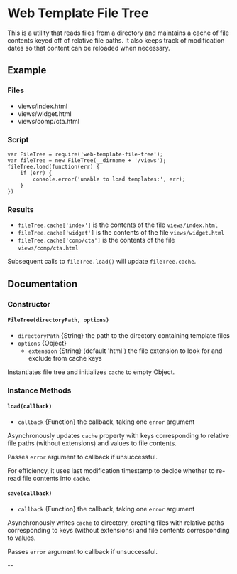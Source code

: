 # Web Template File Tree

This is a utility that reads files from a directory and maintains a cache
of file contents keyed off of relative file paths.
It also keeps track of modification dates so that content can be reloaded
when necessary.

## Example

### Files

- views/index.html
- views/widget.html
- views/comp/cta.html

### Script

```
var FileTree = require('web-template-file-tree');
var fileTree = new FileTree(__dirname + '/views');
fileTree.load(function(err) {
	if (err) {
		console.error('unable to load templates:', err);
	}
})
```

### Results

* `fileTree.cache['index']` is the contents of the file `views/index.html`
* `fileTree.cache['widget']` is the contents of the file `views/widget.html`
* `fileTree.cache['comp/cta']` is the contents of the file `views/comp/cta.html`

Subsequent calls to `fileTree.load()` will update `fileTree.cache`.

## Documentation

### Constructor

#### `FileTree(directoryPath, options)`

* `directoryPath` {String} the path to the directory containing template files
* `options` {Object}
	* `extension` {String} (default 'html') the file extension to look for and exclude from cache keys

Instantiates file tree and initializes `cache` to empty Object.

### Instance Methods

#### `load(callback)`

* `callback` {Function} the callback, taking one `error` argument

Asynchronously updates `cache` property with keys corresponding to relative file paths (without extensions)
and values to file contents.

Passes `error` argument to callback if unsuccessful.

For efficiency, it uses last modification timestamp to decide whether to re-read file contents into `cache`.

#### `save(callback)`

* `callback` {Function} the callback, taking one `error` argument

Asynchronously writes `cache` to directory,
creating files with relative paths corresponding to keys
(without extensions) and file contents corresponding to values.

Passes `error` argument to callback if unsuccessful.

--